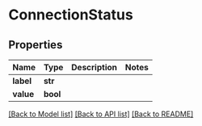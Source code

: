 # ConnectionStatus

## Properties
Name | Type | Description | Notes
------------ | ------------- | ------------- | -------------
**label** | **str** |  | 
**value** | **bool** |  | 

[[Back to Model list]](../README.md#documentation-for-models) [[Back to API list]](../README.md#documentation-for-api-endpoints) [[Back to README]](../README.md)


